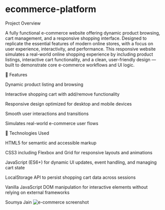 # ecommerce-platform
Project Overview

A fully functional e-commerce website offering dynamic product browsing, cart management, and a responsive shopping interface. Designed to replicate the essential features of modern online stores, with a focus on user experience, interactivity, and performance.
This responsive website simulates a real-world online shopping experience by including product listings, interactive cart functionality, and a clean, user-friendly design — built to demonstrate core e-commerce workflows and UI logic.

🚀 Features

Dynamic product listing and browsing

Interactive shopping cart with add/remove functionality

Responsive design optimized for desktop and mobile devices

Smooth user interactions and transitions

Simulates real-world e-commerce user flows

🧰 Technologies Used

HTML5 for semantic and accessible markup

CSS3 including Flexbox and Grid for responsive layouts and animations

JavaScript (ES6+) for dynamic UI updates, event handling, and managing cart state

LocalStorage API to persist shopping cart data across sessions

Vanilla JavaScript DOM manipulation for interactive elements without relying on external frameworks

Soumya Jain
 ![e-commerce screenshot]()

